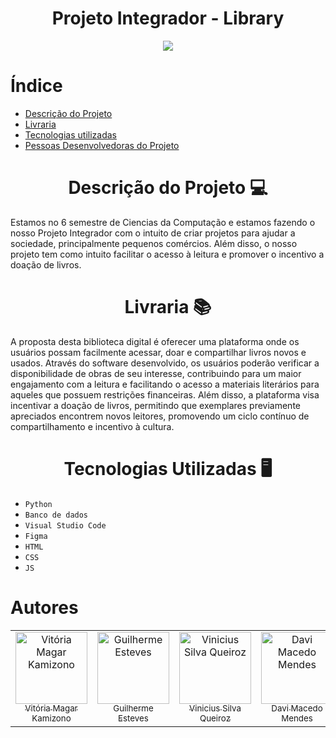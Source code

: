 <h1 align="center">Projeto Integrador - Library</h1> 
<p align="center">


<p align="center">
  <img loading="lazy" src="http://img.shields.io/static/v1?label=STATUS&message=DESENVOLVENDO&color=orange&style=for-the-badge"/>
</p>


# Índice 

* [Descrição do Projeto](#descrição-do-projeto)
* [Livraria](#Livraria)
* [Tecnologias utilizadas](#tecnologias-utilizadas)
* [Pessoas Desenvolvedoras do Projeto](#pessoas-desenvolvedoras)

<h1 align="center"> Descrição do Projeto 💻 </h1> 

Estamos no 6 semestre de Ciencias da Computação e estamos fazendo o nosso Projeto Integrador com o intuito de criar projetos para ajudar a sociedade, principalmente pequenos comércios. Além disso, o nosso projeto tem como intuito facilitar o acesso à leitura e promover o incentivo a doação de livros.

<h1 align="center"> Livraria 📚 </h1> 

A proposta desta biblioteca digital é oferecer uma plataforma onde os usuários possam facilmente acessar, doar e compartilhar livros novos e usados. Através do software desenvolvido, os usuários poderão verificar a disponibilidade de obras de seu interesse, contribuindo para um maior engajamento com a leitura e facilitando o acesso a materiais literários para aqueles que possuem restrições financeiras. Além disso, a plataforma visa incentivar a doação de livros, permitindo que exemplares previamente apreciados encontrem novos leitores, promovendo um ciclo contínuo de compartilhamento e incentivo à cultura.


<h1 align="center">
Tecnologias Utilizadas 🖥️
</h1>

- `Python`
-  `Banco de dados`
-  `Visual Studio Code`
-  `Figma`
-  `HTML`
-  `CSS`
-  `JS`

# Autores

<table>
  <tr>
    <td align="center">
      <a href="https://github.com/vivikamizono">
        <img loading="lazy" src="https://avatars.githubusercontent.com/u/101277316?v=4" width=115 alt="Vitória Magar Kamizono">
        <br>
        <sub>Vitória Magar Kamizono</sub>
      </a>
    </td>
    <td align="center">
      <a href="https://github.com/EstGui">
        <img loading="lazy" src="https://avatars.githubusercontent.com/u/115667593?v=4" width=115 alt="Guilherme Esteves">
        <br>
        <sub>Guilherme Esteves</sub>
      </a>
    </td>
    <td align="center">
      <a href="https://github.com/ViniciusQueiroz327">
        <img loading="lazy" src="https://avatars.githubusercontent.com/u/81514002?v=4" width=115 alt="Vinicius Silva Queiroz">
        <br>
        <sub>Vinicius Silva Queiroz</sub>
      </a>
    </td>
    <td align="center">
      <a href="https://github.com/HardDavis">
        <img loading="lazy" src="https://avatars.githubusercontent.com/u/101614735?v=4" width=115 alt="Davi Macedo Mendes">
        <br>
        <sub>Davi Macedo Mendes</sub>
      </a>
    </td>
  </tr>
</table>

